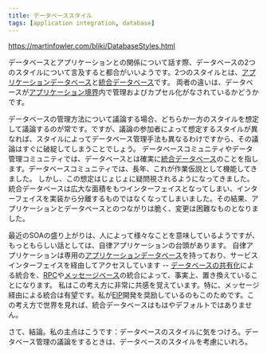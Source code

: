 ```yaml
---
title: データベーススタイル
tags: [application integration, database]
---
```


https://martinfowler.com/bliki/DatabaseStyles.html

データベースとアプリケーションとの関係について話す際、データベースの2つのスタイルについて言及すると都合がいいようです。2つのスタイルとは、[アプリケーションデータベース](/ApplicationDatabase)と[統合データベース](/IntegrationDatabase)です。
両者の違いは、データベースが[アプリケーション境界](/ApplicationBoundary)内で管理およびカプセル化がなされているかどうかです。

データベースの管理方法について議論する場合、どちらか一方のスタイルを想定して議論するのが常です。ですが、議論の参加者によって想定するスタイルが異なれば、スタイルによってデータベース管理手法も異なるわけですから、その議論はすぐに破綻してしまうことでしょう。
データベースコミュニティやデータ管理コミュニティでは、データベースとは確実に[統合データベース](/IntegrationDatabase)のことを指します。データベースコミュニティでは、長年、これが作業仮説として機能してきました。
しかし、この想定はじょじょに疑問視されるようになってきました。統合データベースは広大な面積をもつインターフェイスとなってしまい、インターフェイスを実装から分離するものではなくなってしまいました。その結果、アプリケーションとデータベースとのつながりは脆く、変更は困難なものとなりました。

最近のSOAの盛り上がりは、人によって様々なことを意味しているようですが、もっともらしい話としては、自律アプリケーションの台頭があります。
自律アプリケーションは専用の[アプリケーションデータベース](ApplicationDatabase)を持っており、サービスインターフェイスを経由してアクセスしています -- [データベースの共有化](http://www.enterpriseintegrationpatterns.com/SharedDataBaseIntegration.html)による統合を、[RPC](http://www.enterpriseintegrationpatterns.com/EncapsulatedSynchronousIntegration.html)や[メッセージベース](http://www.enterpriseintegrationpatterns.com/Messaging.html)の統合によって、事実上、置き換えていることになります。
私はこの考え方に非常に共感を覚えています。特に、メッセージ経由による統合は有望です。私が[EIP](https://martinfowler.com/books.html#eip)開発を奨励しているのもこのためです。この考え方で世界を見れば、統合データベースはもはやデフォルトではありません。

さて、結論。私の主点はこうです：データベースのスタイルに気をつけろ。データベース管理の議論をするときは、データベースのスタイルを考慮にいれろ。
